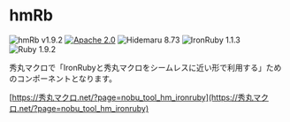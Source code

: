 # hmRb

![hmRb v1.9.2](https://img.shields.io/badge/hmRb-v1.9.2-6479ff.svg)
[![Apache 2.0](https://img.shields.io/badge/license-Apache_2.0-blue.svg?style=flat)](LICENSE)
![Hidemaru 8.73](https://img.shields.io/badge/Hidemaru-v8.73-6479ff.svg)
![IronRuby 1.1.3](https://img.shields.io/badge/IronRuby-v1.1.3-6479ff.svg?logo=ruby&logoColor=white)
![Ruby 1.9.2](https://img.shields.io/badge/Ruby-v1.9.2-6479ff.svg?logo=ruby&logoColor=white)

秀丸マクロで「IronRubyと秀丸マクロをシームレスに近い形で利用する」ためのコンポーネントとなります。

[https://秀丸マクロ.net/?page=nobu_tool_hm_ironruby](https://秀丸マクロ.net/?page=nobu_tool_hm_ironruby)